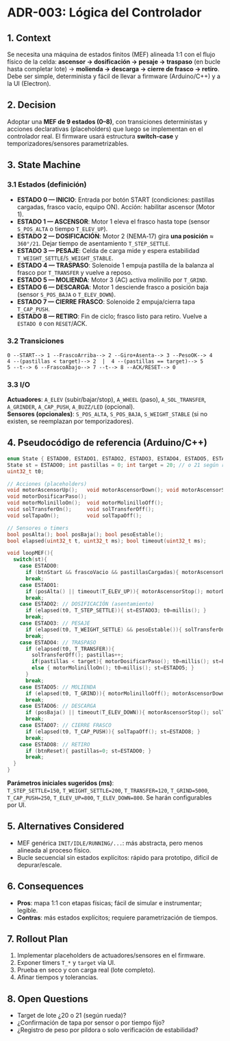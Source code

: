 # ADR-003: Lógica del Controlador

## 1. Context

Se necesita una máquina de estados finitos (MEF) alineada 1:1 con el flujo físico de la celda: **ascensor → dosificación → pesaje → traspaso** (en bucle hasta completar lote) → **molienda → descarga → cierre de frasco → retiro**. Debe ser simple, determinista y fácil de llevar a firmware (Arduino/C++) y a la UI (Electron).

## 2. Decision

Adoptar una **MEF de 9 estados (0–8)**, con transiciones deterministas y acciones declarativas (placeholders) que luego se implementan en el controlador real. El firmware usará estructura **switch-case** y temporizadores/sensores parametrizables.

## 3. State Machine

### 3.1 Estados (definición)

- **ESTADO 0 — INICIO**: Entrada por botón START (condiciones: pastillas cargadas, frasco vacío, equipo ON). Acción: habilitar ascensor (Motor 1).
- **ESTADO 1 — ASCENSOR**: Motor 1 eleva el frasco hasta tope (sensor `S_POS_ALTA` o tiempo `T_ELEV_UP`).
- **ESTADO 2 — DOSIFICACIÓN**: Motor 2 (NEMA‑17) gira **una posición** ≈ `360°/21`. Dejar tiempo de asentamiento `T_STEP_SETTLE`.
- **ESTADO 3 — PESAJE**: Celda de carga mide y espera estabilidad `T_WEIGHT_SETTLE`/`S_WEIGHT_STABLE`.
- **ESTADO 4 — TRASPASO**: Solenoide 1 empuja pastilla de la balanza al frasco por `T_TRANSFER` y vuelve a reposo.
- **ESTADO 5 — MOLIENDA**: Motor 3 (AC) activa molinillo por `T_GRIND`.
- **ESTADO 6 — DESCARGA**: Motor 1 desciende frasco a posición baja (sensor `S_POS_BAJA` o `T_ELEV_DOWN`).
- **ESTADO 7 — CIERRE FRASCO**: Solenoide 2 empuja/cierra tapa `T_CAP_PUSH`.
- **ESTADO 8 — RETIRO**: Fin de ciclo; frasco listo para retiro. Vuelve a `ESTADO 0` con `RESET`/ACK.

### 3.2 Transiciones

```
0 --START--> 1 --FrascoArriba--> 2 --Giro+Asenta--> 3 --PesoOK--> 4
4 --(pastillas < target)--> 2  |  4 --(pastillas == target)--> 5
5 --t--> 6 --FrascoAbajo--> 7 --t--> 8 --ACK/RESET--> 0
```

### 3.3 I/O

**Actuadores**: `A_ELEV` (subir/bajar/stop), `A_WHEEL` (paso), `A_SOL_TRANSFER`, `A_GRINDER`, `A_CAP_PUSH`, `A_BUZZ/LED` (opcional).  
**Sensores (opcionales)**: `S_POS_ALTA`, `S_POS_BAJA`, `S_WEIGHT_STABLE` (si no existen, se reemplazan por temporizadores).

## 4. Pseudocódigo de referencia (Arduino/C++)

```cpp
enum State { ESTADO0, ESTADO1, ESTADO2, ESTADO3, ESTADO4, ESTADO5, ESTADO6, ESTADO7, ESTADO8 };
State st = ESTADO0; int pastillas = 0; int target = 20; // o 21 según rueda
uint32_t t0;

// Acciones (placeholders)
void motorAscensorUp();   void motorAscensorDown(); void motorAscensorStop();
void motorDosificarPaso();
void motorMolinilloOn();  void motorMolinilloOff();
void solTransferOn();     void solTransferOff();
void solTapaOn();         void solTapaOff();

// Sensores o timers
bool posAlta(); bool posBaja(); bool pesoEstable();
bool elapsed(uint32_t t, uint32_t ms); bool timeout(uint32_t ms);

void loopMEF(){
  switch(st){
    case ESTADO0:
      if (btnStart && frascoVacio && pastillasCargadas){ motorAscensorUp(); st=ESTADO1; }
      break;
    case ESTADO1:
      if (posAlta() || timeout(T_ELEV_UP)){ motorAscensorStop(); motorDosificarPaso(); t0=millis(); st=ESTADO2; }
      break;
    case ESTADO2: // DOSIFICACIÓN (asentamiento)
      if (elapsed(t0, T_STEP_SETTLE)){ st=ESTADO3; t0=millis(); }
      break;
    case ESTADO3: // PESAJE
      if (elapsed(t0, T_WEIGHT_SETTLE) && pesoEstable()){ solTransferOn(); t0=millis(); st=ESTADO4; }
      break;
    case ESTADO4: // TRASPASO
      if (elapsed(t0, T_TRANSFER)){
        solTransferOff(); pastillas++;
        if(pastillas < target){ motorDosificarPaso(); t0=millis(); st=ESTADO2; }
        else { motorMolinilloOn(); t0=millis(); st=ESTADO5; }
      }
      break;
    case ESTADO5: // MOLIENDA
      if (elapsed(t0, T_GRIND)){ motorMolinilloOff(); motorAscensorDown(); t0=millis(); st=ESTADO6; }
      break;
    case ESTADO6: // DESCARGA
      if (posBaja() || timeout(T_ELEV_DOWN)){ motorAscensorStop(); solTapaOn(); t0=millis(); st=ESTADO7; }
      break;
    case ESTADO7: // CIERRE FRASCO
      if (elapsed(t0, T_CAP_PUSH)){ solTapaOff(); st=ESTADO8; }
      break;
    case ESTADO8: // RETIRO
      if (btnReset){ pastillas=0; st=ESTADO0; }
      break;
  }
}
```

**Parámetros iniciales sugeridos (ms)**:  
`T_STEP_SETTLE=150`, `T_WEIGHT_SETTLE=200`, `T_TRANSFER=120`, `T_GRIND=5000`, `T_CAP_PUSH=250`, `T_ELEV_UP=800`, `T_ELEV_DOWN=800`. Se harán configurables por UI.

## 5. Alternatives Considered

- MEF genérica `INIT/IDLE/RUNNING/...`: más abstracta, pero menos alineada al proceso físico.
- Bucle secuencial sin estados explícitos: rápido para prototipo, difícil de depurar/escale.

## 6. Consequences

- **Pros**: mapa 1:1 con etapas físicas; fácil de simular e instrumentar; legible.
- **Contras**: más estados explícitos; requiere parametrización de tiempos.

## 7. Rollout Plan

1. Implementar placeholders de actuadores/sensores en el firmware.
2. Exponer timers `T_*` y `target` vía UI.
3. Prueba en seco y con carga real (lote completo).
4. Afinar tiempos y tolerancias.

## 8. Open Questions

- Target de lote ¿20 o 21 (según rueda)?
- ¿Confirmación de tapa por sensor o por tiempo fijo?
- ¿Registro de peso por píldora o solo verificación de estabilidad?
